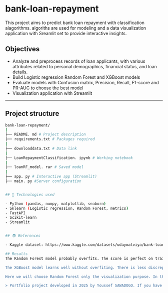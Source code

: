 # bank-loan-repayment
This project aims to predict bank loan repayment with classification alagorithms. 
 algoriths are used for modeling and a data visualization application with Sreamlit set to provide interactive insights.
## Objectives

- Analyze and preprocess records of loan applicants, with various attributes related to personal demographics, financial status, and loan details.
- Build Logistic regression Random Forest and XGBoost models
- Evaluate models with Confusion matrix, Precision, Recall, F1-score and PR-AUC to choose the best model
- Visualization application with Streamlit

---

## Project structure

```bash
bank-loan-repayment/
|
├── README. md # Project description
├── requirements.txt # Packages required
|
├── downloaddata.txt # Data link 
|
├── LoanRepaymentClassification. ipynb # Working notebook
|
├── loanRF_model. rar # Saved model
|
├── app. py # Interactive app (Streamlit)
├── main. py #Server configuration 


## 🔖 Technologies used

- Python (pandas, numpy, matplotlib, seaborn)
- Sklearn (Logistic regression, Random Forest, metrics)
- FastAPI
- Scikit-learn
- Streamlit


## 📚 References

- Kaggle dataset: https://www.kaggle.com/datasets/udaymalviya/bank-loan-data

## Results
The Random Forest model probably overfits. The score is perfect on training data but its performance decreases on the test data, which means it doesn't generalize perfectly.

The XGBoost model learns well without overfiting. There is less discrepancy between the train and the test, showing a better ability to generalize. In practice, this is the model to use here, as it is more robust.

Here we will choose Random Forest only the visualization purpose. In the Random Forest models there are more important features and it will need these features for data entries. In our Random Forest model, we can see around 12 important features, we will perform another Random Forest model with only these features for our application.

> Portfolio project developed in 2025 by Youssef SAWADOGO. If you have any questions, please contact me via wyoussef.sawadogo@gmail.com.
